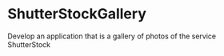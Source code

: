 # ShutterStockGallery
Develop an application that is a gallery of photos of the service ShutterStock
